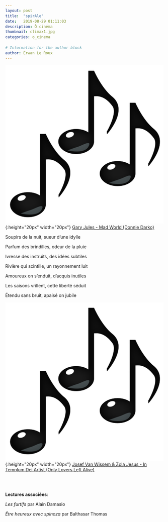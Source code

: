 ```yaml
---
layout: post
title:  "spirAle"
date:   2019-08-29 01:11:03
description: Ô cinéma
thumbnail: climax1.jpg
categories: o_cinema

# Information for the author block
author: Erwan Le Roux
---
```





![](/assets/img/notes.png){:height="20px" width="20px"} [Gary Jules - Mad World (Donnie Darko)][link1] 

Soupirs de la nuit, sueur d’une idylle

Parfum des brindilles, odeur de la pluie 

Ivresse des instruits, des idées subtiles

Rivière qui scintille, un rayonnement luit

Amoureux on s’enduit, d’acquis inutiles

Les saisons vrillent, cette liberté séduit 

Étendu sans bruit, apaisé on jubile 

![](/assets/img/notes.png){:height="20px" width="20px"} [Josef Van Wissem & Zola Jesus - In Templum Dei Artist  (Only Lovers Left Alive)][link2] 

[link1]: https://www.youtube.com/watch?v=KL0rHIBYlY0
[link2]: https://www.youtube.com/watch?v=LHy_AsV7UQ8

<br/>
<br/>

**Lectures associées**: 

_Les furtifs_ par Alain Damasio 

_Être heureux avec spinoza_ par Balthasar Thomas
